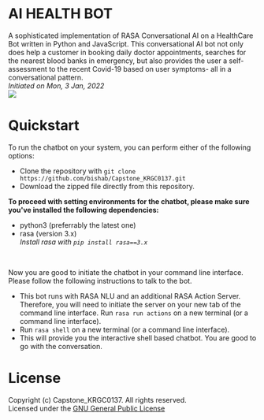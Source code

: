 # AI HEALTH BOT
A sophisticated implementation of RASA Conversational AI on a HealthCare Bot written in Python and JavaScript. This conversational AI bot not only does help a customer in booking daily doctor appointments, searches for the nearest blood banks in emergency, but also provides the user a self-assessment to the recent Covid-19 based on user symptoms- all in a conversational pattern.
<br>
<i> Initiated on Mon, 3 Jan, 2022</i>
<br>
![](https://github.com/bishab/Capstone_KRGC0137/blob/backend/readme/bot.gif)

# Quickstart
To run the chatbot on your system, you can perform either of the following options:
<br>
- Clone the repository with ```git clone https://github.com/bishab/Capstone_KRGC0137.git```
- Download the zipped file directly from this repository.

<b> To proceed with setting environments for the chatbot, please make sure you've installed the following dependencies: </b>
- python3 (preferrably the latest one)
- rasa (version 3.x)<br>
<i> Install rasa with ```pip install rasa==3.x``` </i>
<br>

Now you are good to initiate the chatbot in your command line interface. Please follow the following instructions to talk to the bot.
- This bot runs with RASA NLU and an additional RASA Action Server. Therefore, you will need to initiate the server on your new tab of the command line interface. Run ```rasa run actions``` on a new terminal (or a command line interface).
- Run ```rasa shell``` on a new terminal (or a command line interface).
- This will provide you the interactive shell based chatbot. You are good to go with the conversation.

# License
Copyright (c) Capstone_KRGC0137. All rights reserved.
<br>
Licensed under the [GNU General Public License](https://www.gnu.org/licenses/gpl-3.0.en.html)




  
